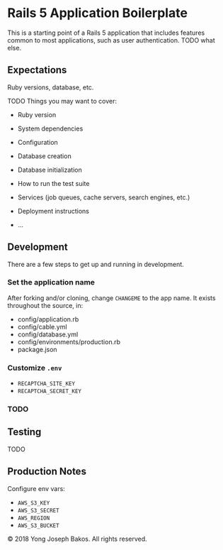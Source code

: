 # Rails 5 Application Boilerplate

This is a starting point of a Rails 5 application that includes features common
to most applications, such as user authentication. TODO what else.

## Expectations

Ruby versions, database, etc.

TODO Things you may want to cover:

* Ruby version

* System dependencies

* Configuration

* Database creation

* Database initialization

* How to run the test suite

* Services (job queues, cache servers, search engines, etc.)

* Deployment instructions

* ...


## Development

There are a few steps to get up and running in development.

### Set the application name

After forking and/or cloning, change `CHANGEME` to the app name. It exists throughout the source, in:

* config/application.rb
* config/cable.yml
* config/database.yml
* config/environments/production.rb
* package.json

### Customize `.env`

* `RECAPTCHA_SITE_KEY`
* `RECAPTCHA_SECRET_KEY`

### TODO


## Testing

TODO


## Production Notes

Configure env vars:

* `AWS_S3_KEY`
* `AWS_S3_SECRET`
* `AWS_REGION`
* `AWS_S3_BUCKET`

&copy; 2018 Yong Joseph Bakos. All rights reserved.
